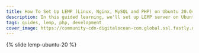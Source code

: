 ```yaml
---
title: How To Set Up LEMP (Linux, Nginx, MySQL and PHP) on Ubuntu 20.04
description: In this guided learning, we'll set up LEMP server on Ubuntu 20.04.
tags: guides, lemp, php, development
cover_image: https://community-cdn-digitalocean-com.global.ssl.fastly.net/variants/2b3vijNShk4WqngPNwgxUmRi/035575f2985fe451d86e717d73691e533a1a00545d7230900ed786341dc3c882
---
```

{% slide lemp-ubuntu-20 %}